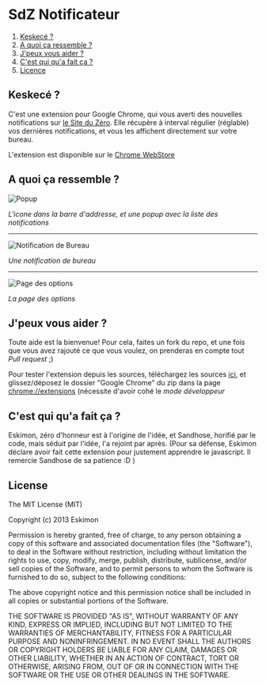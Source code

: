 SdZ Notificateur
================

 1. [Keskecé ?](#keskec%C3%A9-)
 2. [A quoi ça ressemble ?](#a-quoi-%C3%A7a-ressemble-)
 3. [J'peux vous aider ?](#jpeux-vous-aider-)
 4. [C'est qui qu'a fait ça ?](#cest-qui-qua-fait-%C3%A7a-)
 5. [Licence]()

## Keskecé ?

C'est une extension pour Google Chrome, qui vous averti des nouvelles notifications sur [le Site du Zéro](http://siteduzero.com).
Elle récupère à interval régulier (réglable) vos dernières notifications, et vous les affichent directement sur votre bureau.

L'extension est disponible sur le [Chrome WebStore](https://chrome.google.com/webstore/detail/sdz-notificateur/hghlodnimpknlipghodjcfadfipbcmoh)

## A quoi ça ressemble ?

![Popup](https://dl.dropboxusercontent.com/u/9125817/SdZ/Notificateur/popup.png)

*L'icone dans la barre d'addresse, et une popup avec la liste des notifications*

---

![Notification de Bureau](https://dl.dropboxusercontent.com/u/9125817/SdZ/Notificateur/notification.png)

*Une notification de bureau*

---

![Page des options](https://dl.dropboxusercontent.com/u/9125817/SdZ/Notificateur/options.png)

*La page des options*

## J'peux vous aider ?

Toute aide est la bienvenue! Pour cela, faites un fork du repo, et une fois que vous avez rajouté ce que vous voulez, on prenderas en compte tout *Pull request* ;)

Pour tester l'extension depuis les sources, téléchargez les sources [ici](https://github.com/Eskimon/SdZ_Notificateur/archive/master.zip), et glissez/déposez le dossier "Google Chrome" du zip dans la page [chrome://extensions](chrome://extension) (nécessite d'avoir cohé le *mode développeur*

## C'est qui qu'a fait ça ?

Eskimon, zéro d'honneur est à l'origine de l'idée, et Sandhose, horifié par le code, mais séduit par l'idée, l'a rejoint par après.
(Pour sa défense, Eskimon déclare avoir fait cette extension pour justement apprendre le javascript. Il remercie Sandhose de sa patience :D )

## License

The MIT License (MIT)

Copyright (c) 2013 Eskimon

Permission is hereby granted, free of charge, to any person obtaining a copy of
this software and associated documentation files (the "Software"), to deal in
the Software without restriction, including without limitation the rights to
use, copy, modify, merge, publish, distribute, sublicense, and/or sell copies of
the Software, and to permit persons to whom the Software is furnished to do so,
subject to the following conditions:

The above copyright notice and this permission notice shall be included in all
copies or substantial portions of the Software.

THE SOFTWARE IS PROVIDED "AS IS", WITHOUT WARRANTY OF ANY KIND, EXPRESS OR
IMPLIED, INCLUDING BUT NOT LIMITED TO THE WARRANTIES OF MERCHANTABILITY, FITNESS
FOR A PARTICULAR PURPOSE AND NONINFRINGEMENT. IN NO EVENT SHALL THE AUTHORS OR
COPYRIGHT HOLDERS BE LIABLE FOR ANY CLAIM, DAMAGES OR OTHER LIABILITY, WHETHER
IN AN ACTION OF CONTRACT, TORT OR OTHERWISE, ARISING FROM, OUT OF OR IN
CONNECTION WITH THE SOFTWARE OR THE USE OR OTHER DEALINGS IN THE SOFTWARE.
